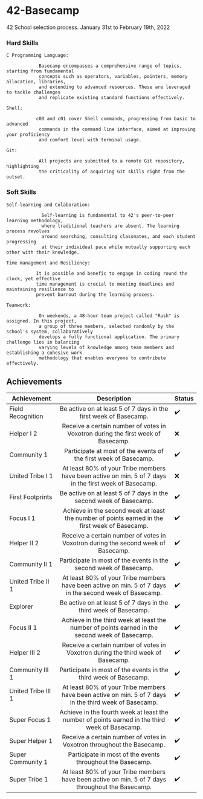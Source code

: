 # 42-Basecamp
42 School selection process. January 31st to February 19th, 2022

### Hard Skills

    C Programming Language:
    
                Basecamp encompasses a comprehensive range of topics, starting from fundamental 
                concepts such as operators, variables, pointers, memory allocation, libraries, 
                and extending to advanced resources. These are leveraged to tackle challenges 
                and replicate existing standard functions effectively.

    Shell:          
    
               c00 and c01 cover Shell commands, progressing from basic to advanced 
                commands in the command line interface, aimed at improving your proficiency 
                and comfort level with terminal usage.

    Git:
    
                All projects are submitted to a remote Git repository, highlighting 
                the criticality of acquiring Git skills right from the outset.

### Soft Skills

    Self-learning and Colaboration:
    
                 Self-learning is fundamental to 42's peer-to-peer learning methodology, 
                 where traditional teachers are absent. The learning process revolves 
                 around searching, consulting classmates, and each student progressing 
                 at their individual pace while mutually supporting each other with their knowledge.

    Time management and Resiliency:
    
               It is possible and benefic to engage in coding round the clock, yet effective 
               time management is crucial to meeting deadlines and maintaining resilience to 
               prevent burnout during the learning process.
    
    Teamwork: 
    
                On weekends, a 48-hour team project called "Rush" is assigned. In this project, 
                a group of three members, selected randomly by the school's system, collaboratively 
                develops a fully functional application. The primary challenge lies in balancing 
                varying levels of knowledge among team members and establishing a cohesive work 
                methodology that enables everyone to contribute effectively.
                
## Achievements

|  Achievement  | Description | Status 
|------------|:-------:|:---------------|
| Field Recognition | Be active on at least 5 of 7 days in the first week of Basecamp. | ✔️ |
| Helper I 2 | Receive a certain number of votes in Voxotron during the first week of Basecamp. | ❌ |
| Community 1 | Participate at most of the events of the first week of Basecamp. | ✔️ |
| United Tribe I 1 | At least 80% of your Tribe members have been active on min. 5 of 7 days in the first week of Basecamp. | ❌ | 
| First Footprints | Be active on at least 5 of 7 days in the second week of Basecamp. | ✔️ |
| Focus I 1 | Achieve in the second week at least the number of points earned in the first week of Basecamp. | ✔️ |
| Helper II 2 | Receive a certain number of votes in Voxotron during the second week of Basecamp. | ✔️ |
| Community II 1 | Participate in most of the events in the second week of Basecamp. | ✔️ |
| United Tribe II 1 | At least 80% of your Tribe members have been active on min. 5 of 7 days in the second week of Basecamp. | ✔️ |
| Explorer | Be active on at least 5 of 7 days in the third week of Basecamp. | ✔️ |
| Focus II 1 | Achieve in the third week at least the number of points earned in the second week of Basecamp. | ✔️ |
| Helper III 2 | Receive a certain number of votes in Voxotron during the third week of Basecamp. | ✔️ |
| Community III 1 | Participate in most of the events in the third week of Basecamp. | ✔️ |
| United Tribe III 1 | At least 80% of your Tribe members have been active on min. 5 of 7 days in the third week of Basecamp. | ✔️ |
| Super Focus 1 |Achieve in the fourth week at least the number of points earned in the third week of Basecamp. | ✔️ |
| Super Helper 1 | Receive a certain number of votes in Voxotron throughout the Basecamp. | ✔️ |
| Super Community 1 | Participate in most of the events throughout the Basecamp. | ✔️ |
| Super Tribe 1 | At least 80% of your Tribe members have been active on min. 5 of 7 days throughout the Basecamp. |✔️ |
